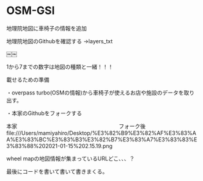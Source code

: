 # OSM-GSI


地理院地図に車椅子の情報を追加


地理院地図のGithubを確認する
→layers_txt

￼￼

1から7までの数字は地図の種類と一緒！！！





載せるための準備

・overpass turbo(OSMの情報)から車椅子が使えるお店や施設のデータを取り出す。

・本家のGithubをフォークする

本家　　　　　　　　　　　　　　　　　　　フォーク後
file:///Users/mamiyahiro/Desktop/%E3%82%B9%E3%82%AF%E3%83%AA%E3%83%BC%E3%83%B3%E3%82%B7%E3%83%A7%E3%83%83%E3%83%88%202021-01-15%202.15.19.png



wheel mapの地図情報が集まっているURLどこ、、、？

最後にコードを書いて書いて書きまくる。

